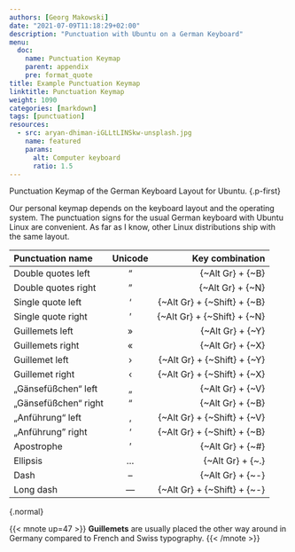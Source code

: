 ```yaml
---
authors: [Georg Makowski]
date: "2021-07-09T11:18:29+02:00"
description: "Punctuation with Ubuntu on a German Keyboard"
menu:
  doc:
    name: Punctuation Keymap
    parent: appendix
    pre: format_quote
title: Example Punctuation Keymap
linktitle: Punctuation Keymap
weight: 1090
categories: [markdown]
tags: [punctuation]
resources:
  - src: aryan-dhiman-iGLLtLINSkw-unsplash.jpg
    name: featured
    params:
      alt: Computer keyboard
      ratio: 1.5
---
```


Punctuation Keymap of the German Keyboard Layout for Ubuntu.
{.p-first}<!--more-->

Our personal keymap depends on the keyboard layout and the operating system. The punctuation signs for the usual German keyboard with Ubuntu Linux are convenient. As far as I know, other Linux distributions ship with the same layout.

| Punctuation name     | Unicode |             Key combination |
|:---------------------|:-------:|----------------------------:|
| Double quotes left   |    “    |            {~Alt Gr} + {~B} |
| Double quotes right  |    ”    |            {~Alt Gr} + {~N} |
| Single quote left    |    ‘    | {~Alt Gr} + {~Shift} + {~B} |
| Single quote right   |    ’    | {~Alt Gr} + {~Shift} + {~N} |
| Guillemets left      |    »    |            {~Alt Gr} + {~Y} |
| Guillemets right     |    «    |            {~Alt Gr} + {~X} |
| Guillemet left       |    ›    | {~Alt Gr} + {~Shift} + {~Y} |
| Guillemet right      |    ‹    | {~Alt Gr} + {~Shift} + {~X} |
| „Gänsefüßchen“ left  |    „    |            {~Alt Gr} + {~V} |
| „Gänsefüßchen“ right |    “    |            {~Alt Gr} + {~B} |
| „Anführung“ left     |    ‚    | {~Alt Gr} + {~Shift} + {~V} |
| „Anführung” right    |    ‘    | {~Alt Gr} + {~Shift} + {~B} |
| Apostrophe           |    ’    |            {~Alt Gr} + {~#} |
| Ellipsis             |    …    |            {~Alt Gr} + {~.} |
| Dash                 |    –    |            {~Alt Gr} + {~-} |
| Long dash            |    —    | {~Alt Gr} + {~Shift} + {~-} |
{.normal}

{{< mnote up=47 >}}
**Guillemets** are usually placed the other way around in Germany compared to French and Swiss typography.
{{< /mnote >}}
